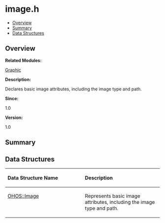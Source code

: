 # image.h<a name="ZH-CN_TOPIC_0000001055358080"></a>

-   [Overview](#section940307500165627)
-   [Summary](#section493870256165627)
-   [Data Structures](#nested-classes)

## **Overview**<a name="section940307500165627"></a>

**Related Modules:**

[Graphic](Graphic.md)

**Description:**

Declares basic image attributes, including the image type and path. 

**Since:**

1.0

**Version:**

1.0

## **Summary**<a name="section493870256165627"></a>

## Data Structures<a name="nested-classes"></a>

<a name="table865697202165627"></a>
<table><thead align="left"><tr id="row2037099014165627"><th class="cellrowborder" valign="top" width="50%" id="mcps1.1.3.1.1"><p id="p1757487008165627"><a name="p1757487008165627"></a><a name="p1757487008165627"></a>Data Structure Name</p>
</th>
<th class="cellrowborder" valign="top" width="50%" id="mcps1.1.3.1.2"><p id="p1235803141165627"><a name="p1235803141165627"></a><a name="p1235803141165627"></a>Description</p>
</th>
</tr>
</thead>
<tbody><tr id="row1881284391165627"><td class="cellrowborder" valign="top" width="50%" headers="mcps1.1.3.1.1 "><p id="p1907059775165627"><a name="p1907059775165627"></a><a name="p1907059775165627"></a><a href="OHOS-Image.md">OHOS::Image</a></p>
</td>
<td class="cellrowborder" valign="top" width="50%" headers="mcps1.1.3.1.2 "><p id="p1730159432165627"><a name="p1730159432165627"></a><a name="p1730159432165627"></a>Represents basic image attributes, including the image type and path. </p>
</td>
</tr>
</tbody>
</table>

